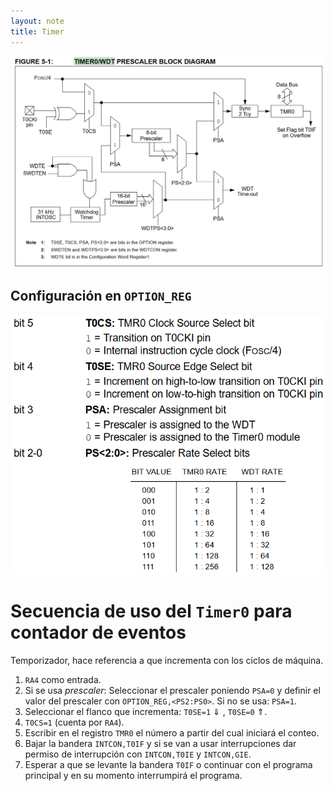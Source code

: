 ```yaml
---
layout: note
title: Timer
---
```


![80af4f7d2f7c6eecfe9d38f1ac18daee.png](../../../../img/bf487834c76643469b922ccd03d72f58.png)
## Configuración en `OPTION_REG`
![1a0508fdce18dd528873819ab6a37cfd.png](../../../../img/da5c47b222ec463689b1d6ddec9d458a.png)
# Secuencia de uso del `Timer0` para contador de eventos
Temporizador, hace referencia a que incrementa con los ciclos de máquina.

1. `RA4` como entrada.
2. Si se usa *prescaler*: Seleccionar el prescaler poniendo `PSA=0` y definir el valor del prescaler con `OPTION_REG,<PS2:PS0>`. 
Si no se usa: `PSA=1`.
3. Seleccionar el flanco que incrementa: `T0SE=1` $\Downarrow$ , `T0SE=0` $\Uparrow$.
4. `T0CS=1` (cuenta por `RA4`).
5. Escribir en el registro `TMR0` el número a partir del cual iniciará el conteo.
6. Bajar la bandera `INTCON,T0IF` y si se van a usar interrupciones dar permiso de interrupción con `INTCON,T0IE` y `INTCON,GIE`.
7. Esperar a que se levante la bandera `T0IF` o continuar con el programa principal y en su momento interrumpirá el programa.